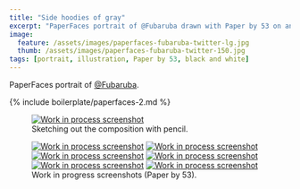 ```yaml
---
title: "Side hoodies of gray"
excerpt: "PaperFaces portrait of @Fubaruba drawn with Paper by 53 on an iPad."
image: 
  feature: /assets/images/paperfaces-fubaruba-twitter-lg.jpg
  thumb: /assets/images/paperfaces-fubaruba-twitter-150.jpg
tags: [portrait, illustration, Paper by 53, black and white]
---
```


PaperFaces portrait of <a href="http://twitter.com/Fubaruba">@Fubaruba</a>.

{% include boilerplate/paperfaces-2.md %}

<figure>
  <a href="{{ site.url }}/assets/images/paperfaces-fubaruba-process-1-lg.jpg"><img src="{{ site.url }}/assets/images/paperfaces-fubaruba-process-1-750.jpg" alt="Work in process screenshot"></a>
  <figcaption>Sketching out the composition with pencil.</figcaption>
</figure>

<figure class="half">
  <a href="{{ site.url }}/assets/images/paperfaces-fubaruba-process-2-lg.jpg"><img src="{{ site.url }}/assets/images/paperfaces-fubaruba-process-2-600.jpg" alt="Work in process screenshot"></a>
  <a href="{{ site.url }}/assets/images/paperfaces-fubaruba-process-3-lg.jpg"><img src="{{ site.url }}/assets/images/paperfaces-fubaruba-process-3-600.jpg" alt="Work in process screenshot"></a>
  <a href="{{ site.url }}/assets/images/paperfaces-fubaruba-process-4-lg.jpg"><img src="{{ site.url }}/assets/images/paperfaces-fubaruba-process-4-600.jpg" alt="Work in process screenshot"></a>
  <a href="{{ site.url }}/assets/images/paperfaces-fubaruba-process-5-lg.jpg"><img src="{{ site.url }}/assets/images/paperfaces-fubaruba-process-5-600.jpg" alt="Work in process screenshot"></a>
  <a href="{{ site.url }}/assets/images/paperfaces-fubaruba-process-6-lg.jpg"><img src="{{ site.url }}/assets/images/paperfaces-fubaruba-process-6-600.jpg" alt="Work in process screenshot"></a>
  <a href="{{ site.url }}/assets/images/paperfaces-fubaruba-process-7-lg.jpg"><img src="{{ site.url }}/assets/images/paperfaces-fubaruba-process-7-600.jpg" alt="Work in process screenshot"></a>
  <figcaption>Work in progress screenshots (Paper by 53).</figcaption>
</figure>
